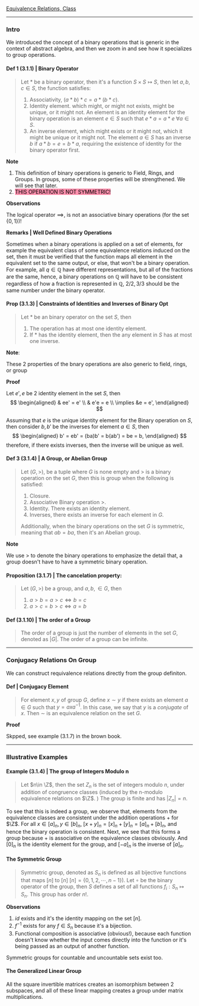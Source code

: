 [Equivalence Relations, Class](Equivalence%20Relations,%20Class.md)

---
### **Intro**

We introduced the concept of a binary operations that is generic in the context of abstract algebra, and then we zoom in and see how it specializes to group operations. 

#### **Def 1 (3.1.1) | Binary Operator**
> Let $*$ be a binary operator, then it's a function $S\times S \mapsto S$, then let $a, b, c \in S$, the function satisfies: 
> 1. Associativity, $(a*b)*c = a*(b*c)$. 
> 2. Identity element. which might, or might not exists, might be unique, or it might not. An element is an identity element for the binary operation is an element $e\in S$ such that $e*a = a*e \; \forall a \in S$. 
> 3. An inverse element, which might exists or it might not, which it might be unique or it might not. The element $a \in S$ has an inverse $b$ if $a*b=e= b*a$, requiring the existence of identity for the binary operator first. 

**Note**

1. This definition of binary operations is generic to Field, Rings, and Groups. In groups, some of these properties will be strengthened. We will see that later. 
2. <mark style="background: #FF5582A6;">THIS OPERATION IS NOT SYMMETRIC!</mark>

**Observations**

The logical operator $\implies$, is not an associative binary operations (for the set $\{0, 1\}$)! 

**Remarks | Well Defined Binary Operations**

Sometimes when a binary operations is applied on a set of elements, for example the equivalent class of some equivalence relations induced on the set, then it must be verified that the function maps all element in the equivalent set to the same output, or else, that won't be a binary operation. For example, all $q \in \mathbb Q$ have different representations, but all of the fractions are the same, hence, a binary operations on $\mathbb Q$ will have to be consistent regardless of how a fraction is represented in $\mathbb Q$, $2/2, 3/3$ should be the same number under the binary operator. 

#### **Prop (3.1.3) | Constraints of Identities and Inverses of Binary Opt**

> Let $*$ be an binary operator on the set $S$, then 
> 1. The operation has at most one identity element. 
> 2. If $*$ has the identity element, then the any element in $S$ has at most one inverse. 

**Note**: 

These 2 properties of the bnary operations are also generic to field, rings, or group

**Proof**

Let $e', e$ be 2 identity element in the set $S$, then 
$$
\begin{aligned}
    & ee' = e'
    \\
    & e'e = e
    \\
    \implies &e = e',
\end{aligned}
$$

Assuming that $e$ is the unique identity element for the Binary operation on $S$, then consider $b, b'$ be the inverses for element $a \in S$, then 
$$
\begin{aligned}
    b' = eb' = (ba)b' = b(ab') = be = b, 
\end{aligned}
$$
therefore, if there exists inverses, then the inverse will be unique as well. 


#### **Def 3 (3.1.4) | A Group, or Abelian Group**
> Let $(G, >)$, be a tuple where $G$ is none empty and $>$ is a binary operation on the set $G$, then this is group when the following is satisfied: 
> 1. Closure. 
> 2. Associative Binary operation $>$. 
> 3. Identity. There exists an identity element. 
> 4. Inverses, there exists an inverse for each element in $G$. 
> 
> Additionally, when the binary operations on the set $G$ is symmetric, meaning that $ab = ba$, then it's an Abelian group. 

**Note**

We use $>$ to denote the binary operations to emphasize the detail that, a group doesn't have to have a symmetric binary operation. 

#### **Proposition (3.1.7) | The cancelation property**: 
> Let $(G, >)$ be a group, and $a, b, \in G$, then 
> 1. $a>b = a>c \iff b = c$
> 2. $a>c = b>c \iff a = b$

#### **Def (3.1.10) | The order of a Group**
> The order of a group is just the number of elements in the set $G$, denoted as $|G|$. The order of a group can be infinite. 

---
### **Conjugacy Relations On Group**

We can construct requivalence relations directly from the group definiton. 

#### **Def | Conjugacy Element**
> For element $x, y$ of group $G$, define $x\sim y$ if there exists an element $a\in G$ such that $y = a xa^{-1}$. In this case, we say that $y$ is a *conjugate* of $x$. Then $\sim$ is an equivalence relation on the set $G$. 

**Proof**

Skpped, see example (3.1.7) in the brown book. 



---
### **Illustrative Examples**


#### **Example (3.1.4) | The group of Integers Modulo n**
> Let $n\in \Z$, then the set $Z_n$ is the set of integers modulo $n$, under addition of congruence classes (induced by the n-modulo equivalence relations on $\Z$. ) The group is finite and has $|Z_n| = n$. 

To see that this is indeed a group, we observe that, elements from the equivalence classes are consistent under the addition operations $+$ for $\Z$. For all $x\in [a]_n, y\in [b]_n$, $[x + y]_n = [x]_n + [y]_n = [a]_n + [b]_n$, and hence the binary operation is consistent. Next, we see that this forms a group because $+$ is associative on the equivalence classes obviously. And $[0]_n$ is the identity element for the group, and $[-a]_n$ is the inverse of $[a]_n$. 

#### **The Symmetric Group**

> Symmetric group, denoted as $S_n$ is defined as all bijective functions that maps $[n]$ to $[n]$ $[n] = \{0, 1, 2, \cdots, n - 1\}$). Let $\circ$ be the binary operator of the group, then $S$ defines a set of all functions $f_i : S_n\mapsto S_n$. This group has order $n!$. 
>

**Observations**
1. $id$ exists and it's the identity mapping on the set $[n]$. 
2. $f^{-1}$ exists for any $f\in S_n$ because it's a bijection. 
3. Functional composition is associative (obvious!), because each function doesn't know whether the input comes directly into the function or it's being passed as an output of another function. 

Symmetric groups for countable and uncountable sets exist too. 


#### **The Generalized Linear Group**

All the square invertible matrices creates an isomorphism between 2 subspaces, and all of these linear mapping creates a group under matrix multiplications. 